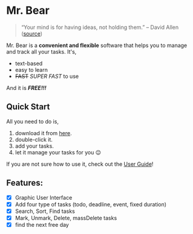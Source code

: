 # Mr. Bear
> “Your mind is for having ideas, not holding them.”  – David Allen ([source](https://dansilvestre.com/productivity-quotes))

Mr. Bear is a **convenient and flexible** software that helps you to manage and track all your tasks. It's,
+ text-based
+ easy to learn
+ ~~FAST~~ *SUPER FAST* to use

And it is ***FREE!!!***

## Quick Start
All you need to do is,
1. download it from [here](https://github.com/Yufannnn/ip/releases). 
2. double-click it. 
3. add your tasks. 
4. let it manage your tasks for you 😉

If you are not sure how to use it, check out the [User Guide](https://yufannnn.github.io/ip/)! 

## Features:

- [X] Graphic User Interface
- [X] Add four type of tasks (todo, deadline, event, fixed duration)
- [X] Search, Sort, Find tasks
- [X] Mark, Unmark, Delete, massDelete tasks
- [X] find the next free day
